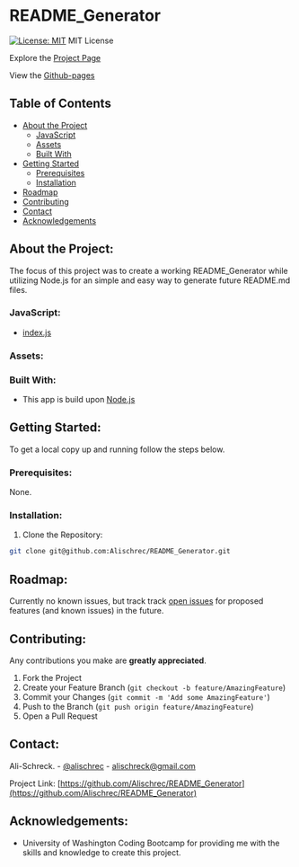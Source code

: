 # README_Generator
[![License: MIT](https://img.shields.io/badge/License-MIT-yellow.svg)](https://opensource.org/licenses/MIT)
MIT License

Explore the [Project Page](https://github.com/Alischrec/README_Generator)

View the [Github-pages](https://alischrec.github.io/README_Generator/)

## Table of Contents

* [About the Project](#about-the-project)
  * [JavaScript](#JavaScript)
  * [Assets](#Assets)
  * [Built With](#built-with)
* [Getting Started](#getting-started)
  * [Prerequisites](#prerequisites)
  * [Installation](#installation)
* [Roadmap](#roadmap)
* [Contributing](#contributing)
* [Contact](#contact)
* [Acknowledgements](#acknowledgements)

## About the Project:
The focus of this project was to create a working README_Generator while utilizing Node.js for an simple and easy way to generate future README.md files.

<!-- ![Project Gif](assets/images/gif.gif) -->

### JavaScript:
* [index.js](https://github.com/Alischrec/README_Generator/blob/main/index.js)

### Assets:
<!-- * [images](https://github.com/Alischrec/README_Generator/tree/main/assets/images) -->

### Built With:
* This app is build upon [Node.js](https://nodejs.org/en/)

## Getting Started:
To get a local copy up and running follow the steps below.

### Prerequisites:
None.

### Installation:
1. Clone the Repository:
```sh
git clone git@github.com:Alischrec/README_Generator.git
```

## Roadmap:
Currently no known issues, but track track [open issues](https://github.com/Alischrec/README_Generator/issues ) for proposed features (and known issues) in the future.


## Contributing:
Any contributions you make are **greatly appreciated**.

1. Fork the Project
2. Create your Feature Branch (`git checkout -b feature/AmazingFeature`)
3. Commit your Changes (`git commit -m 'Add some AmazingFeature'`)
4. Push to the Branch (`git push origin feature/AmazingFeature`)
5. Open a Pull Request

## Contact:
Ali-Schreck. - [@alischrec](https://www.instagram.com/alischrec) - alischreck@gmail.com

Project Link: [https://github.com/Alischrec/README_Generator](https://github.com/Alischrec/README_Generator)

## Acknowledgements: 
* University of Washington Coding Bootcamp for providing me with the skills and knowledge to create this project. 